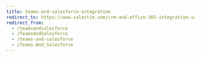 ```yaml
---
title: teams-and-salesforce-integration
redirect_to: https://www.salestim.com/crm-and-office-365-integration-salesforce-with-microsoft-teams/
redirect_from:
  - /teamsandsalesforce
  - /TeamsAndSalesforce
  - /teams-and-salesforce
  - /Teams-And_Salesforce
---
```

